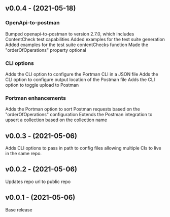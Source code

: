 ## v0.0.4 - (2021-05-18)

### OpenApi-to-postman
Bumped openapi-to-postman to version 2.7.0, which includes ContentCheck test capabilities
Added examples for the test suite generation
Added examples for the test suite contentChecks function
Made the "orderOfOperations" property optional

### CLI options
Adds the CLI option to configure the Portman CLI in a JSON file
Adds the CLI option to configure output location of the Postman file
Adds the CLI option to toggle upload to Postman 

### Portman enhancements
Adds the Portman option to sort Postman requests based on the "orderOfOperations" configuration
Extends the Postman integration to upsert a collection based on the collection name

## v0.0.3 - (2021-05-06)

Adds CLI options to pass in path to config files allowing multiple CIs to live in the same repo.

## v0.0.2 - (2021-05-06)

Updates repo url to public repo

## v0.0.1 - (2021-05-06)

Base release
